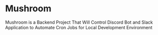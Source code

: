 # Mushroom
Mushroom is a Backend Project That Will Control Discord Bot and Slack Application to Automate Cron Jobs for Local Development Environment
